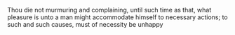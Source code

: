 Thou die not murmuring and complaining, until such time as that, what pleasure is unto a man might accommodate himself to necessary actions; to such and such causes, must of necessity be unhappy
